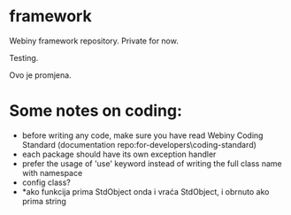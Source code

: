 framework
=========

Webiny framework repository. Private for now.

Testing.

Ovo je promjena.

Some notes on coding:
=========
- before writing any code, make sure you have read Webiny Coding Standard (documentation repo:for-developers\coding-standard)
- each package should have its own exception handler
- prefer the usage of 'use' keyword instead of writing the full class name with namespace
- config class?
- *ako funkcija prima StdObject onda i vraća StdObject, i obrnuto ako prima string